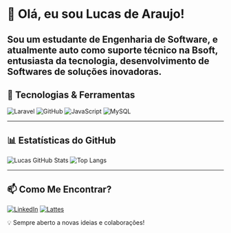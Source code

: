 # 👋 Olá, eu sou Lucas de Araujo!

Sou um estudante de Engenharia de Software, e atualmente auto como suporte técnico na **Bsoft**, entusiasta da tecnologia, desenvolvimento de Softwares de soluções inovadoras.
---

## 🚀 Tecnologias & Ferramentas

![Laravel](https://img.shields.io/badge/Laravel-FF2D20?style=for-the-badge&logo=laravel&logoColor=white)
![GitHub](https://img.shields.io/badge/GitHub-181717?style=for-the-badge&logo=github&logoColor=white)
![JavaScript](https://img.shields.io/badge/JavaScript-F7DF1E?style=for-the-badge&logo=javascript&logoColor=black)
![MySQL](https://img.shields.io/badge/MySQL-005C84?style=for-the-badge&logo=mysql&logoColor=white)

---

## 📊 Estatísticas do GitHub

![Lucas GitHub Stats](https://github-readme-stats.vercel.app/api?username=LuquetaW&show_icons=true&theme=dracula)
![Top Langs](https://github-readme-stats.vercel.app/api/top-langs/?username=LuquetaW&layout=compact&theme=dracula)

---

## 📫 Como Me Encontrar?

[![LinkedIn](https://img.shields.io/badge/LinkedIn-blue?style=for-the-badge&logo=linkedin)](www.linkedin.com/in/lucaswessendorfdearaujo)
[![Lattes](https://img.shields.io/badge/Lattes-Science-blue)](http://lattes.cnpq.br/1130766370969527)

💡 Sempre aberto a novas ideias e colaborações!
